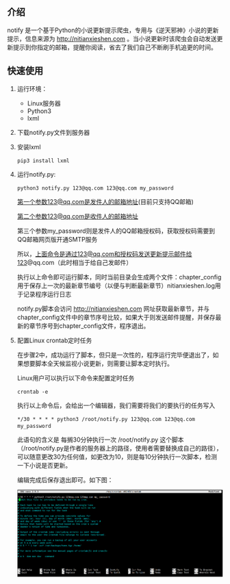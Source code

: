 ## 介绍

notify 是一个基于Python的小说更新提示爬虫，专用与《逆天邪神》小说的更新提示，信息来源为 http://nitianxieshen.com 。当小说更新时该爬虫会自动发送更新提示到你指定的邮箱，提醒你阅读，省去了我们自己不断刷手机追更的时间。

##  快速使用

1. 运行环境：
   - Linux服务器
   - Python3
   - lxml

1. 下载notify.py文件到服务器

2. 安装lxml

   ```shell
   pip3 install lxml
   ```

3. 运行notify.py: 

   ```shell
   python3 notify.py 123@qq.com 123@qq.com my_password
   ```

   第一个参数123@qq.com是发件人的邮箱地址(目前只支持QQ邮箱)

   第二个参数123@qq.com是收件人的邮箱地址

   第三个参数my_password则是发件人的QQ邮箱授权码，获取授权码需要到QQ邮箱网页版开通SMTP服务

   所以，上面命令是通过123@qq.com和授权码发送更新提示邮件给123@qq.com（此时相当于给自己发邮件）

   执行以上命令即可运行脚本，同时当前目录会生成两个文件：chapter_config用于保存上一次的最新章节编号（以便与判断最新章节）nitianxieshen.log用于记录程序运行日志

   notify.py脚本会访问 http://nitianxieshen.com 网址获取最新章节，并与chapter_config文件中的章节序号比较，如果大于则发送邮件提醒，并保存最新的章节序号到chapter_config文件，程序退出。

3. 配置Linux crontab定时任务

   在步骤2中，成功运行了脚本，但只是一次性的，程序运行完毕便退出了，如果想要脚本全天候监视小说更新，则需要让脚本定时执行。

   Linux用户可以执行以下命令来配置定时任务

   ```shell
   crontab -e
   ```

   执行以上命令后，会给出一个编辑器，我们需要将我们的要执行的任务写入

   ```
   */30 * * * * python3 /root/notify.py 123@qq.com 123@qq.com my_password
   ```

   此语句的含义是 每搁30分钟执行一次 /root/notify.py 这个脚本（/root/notify.py是作者的服务器上的路径，使用者需要替换成自己的路径），可以随意更改30为任何值，如更改为10，则是每10分钟执行一次脚本，检测一下小说是否更新。

   编辑完成后保存退出即可。如下图：

   ![crotab](https://raw.githubusercontent.com/1379/notify/master/img/crontab.png)
